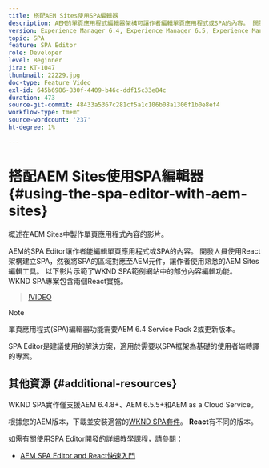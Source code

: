 ```yaml
---
title: 搭配AEM Sites使用SPA編輯器
description: AEM的單頁應用程式編輯器架構可讓作者編輯單頁應用程式或SPA的內容。 開發人員使用React架構建立SPA，然後將SPA的區域對應至AEM元件，讓作者使用熟悉的AEM Sites編輯工具。
version: Experience Manager 6.4, Experience Manager 6.5, Experience Manager as a Cloud Service
topic: SPA
feature: SPA Editor
role: Developer
level: Beginner
jira: KT-1047
thumbnail: 22229.jpg
doc-type: Feature Video
exl-id: 645b6986-830f-4409-b46c-ddf15c33e84c
duration: 473
source-git-commit: 48433a5367c281cf5a1c106b08a1306f1b0e8ef4
workflow-type: tm+mt
source-wordcount: '237'
ht-degree: 1%

---
```


# 搭配AEM Sites使用SPA編輯器 {#using-the-spa-editor-with-aem-sites}

概述在AEM Sites中製作單頁應用程式內容的影片。

AEM的SPA Editor讓作者能編輯單頁應用程式或SPA的內容。 開發人員使用React架構建立SPA，然後將SPA的區域對應至AEM元件，讓作者使用熟悉的AEM Sites編輯工具。 以下影片示範了WKND SPA範例網站中的部分內容編輯功能。 WKND SPA專案包含兩個React實施。

>[!VIDEO](https://video.tv.adobe.com/v/22229?quality=12&learn=on)

>[!NOTE]
>
> 單頁應用程式(SPA)編輯器功能需要AEM 6.4 Service Pack 2或更新版本。
>
> SPA Editor是建議使用的解決方案，適用於需要以SPA框架為基礎的使用者端轉譯的專案。

## 其他資源 {#additional-resources}

WKND SPA實作僅支援AEM 6.4.8+、AEM 6.5.5+和AEM as a Cloud Service。

根據您的AEM版本，下載並安裝適當的[WKND SPA套件](https://github.com/adobe/aem-guides-wknd-spa/releases)。 **React**&#x200B;有不同的版本。

如需有關使用SPA Editor開發的詳細教學課程，請參閱：

* [AEM SPA Editor and React快速入門](https://experienceleague.adobe.com/docs/experience-manager-learn/getting-started-with-aem-headless/spa-editor/react/overview.html)

